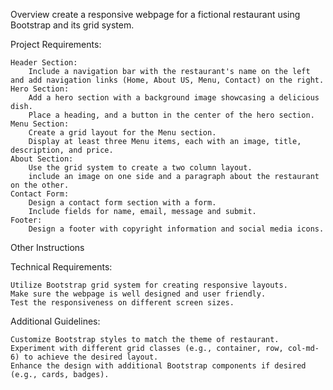 Overview
create a responsive webpage for a fictional restaurant using Bootstrap and its grid system.

Project Requirements:

    Header Section:
        Include a navigation bar with the restaurant's name on the left and add navigation links (Home, About US, Menu, Contact) on the right.
    Hero Section:
        Add a hero section with a background image showcasing a delicious dish.
        Place a heading, and a button in the center of the hero section.
    Menu Section:
        Create a grid layout for the Menu section.
        Display at least three Menu items, each with an image, title, description, and price.
    About Section:
        Use the grid system to create a two column layout.
        include an image on one side and a paragraph about the restaurant on the other.
    Contact Form:
        Design a contact form section with a form.
        Include fields for name, email, message and submit.
    Footer:
        Design a footer with copyright information and social media icons.
    

Other Instructions

Technical Requirements:

    Utilize Bootstrap grid system for creating responsive layouts.
    Make sure the webpage is well designed and user friendly.
    Test the responsiveness on different screen sizes.

Additional Guidelines:

    Customize Bootstrap styles to match the theme of restaurant.
    Experiment with different grid classes (e.g., container, row, col-md-6) to achieve the desired layout.
    Enhance the design with additional Bootstrap components if desired (e.g., cards, badges).